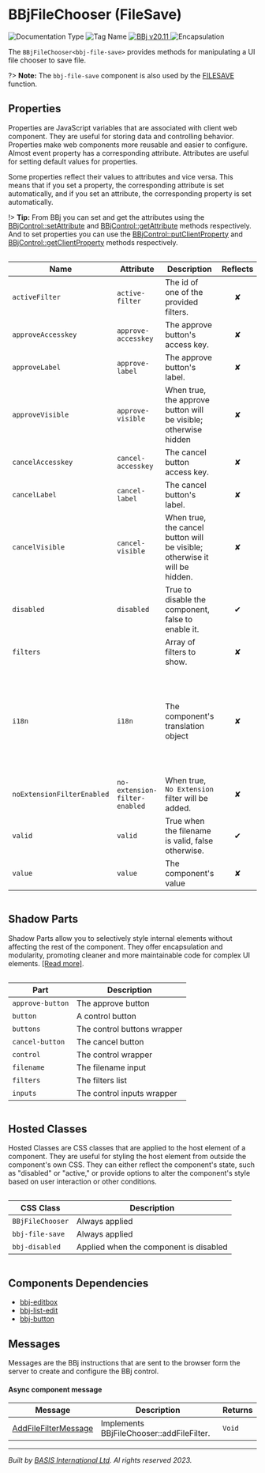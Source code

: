 # BBjFileChooser (FileSave)
![Documentation Type](https://img.shields.io/badge/Documentation-dwc-%23006aff) ![Tag Name](https://img.shields.io/badge/Component-bbj--file--save-%23006aff) <a href="https://documentation.basis.cloud/BASISHelp/WebHelp/bbjobjects/Window/bbjfilechooser/bbjfilechooser.htm" title="The BBj Control Name">
      <img src="https://img.shields.io/badge/Control-BBjFileChooser (FileSave) &#8599;-%23006aff" alt="BBj v20.11" />
    </a> ![Encapsulation](https://img.shields.io/badge/Encapsulation-shadow-%23006aff)

The `BBjFileChooser<bbj-file-save>` provides methods for manipulating a UI file chooser to save file.

?> **Note:** The `bbj-file-save` component is also used by the [FILESAVE](https://documentation.basis.cloud/BASISHelp/WebHelp/commands/filesave_function_create_a_file_save_dialog.htm) function.


## Properties 


Properties are JavaScript variables that are associated with client web component.
They are useful for storing data and controlling behavior. Properties make web components more reusable and easier to configure.
Almost event property has a corresponding attribute. Attributes are useful for setting default values for properties.

Some properties reflect their values to attributes and vice versa. This means that if you set a property, the corresponding attribute is set automatically, and if you set an attribute, the corresponding property is set automatically.

!> **Tip:** From BBj you can set and get the attributes using the [BBjControl::setAttribute](https://documentation.basis.cloud/BASISHelp/WebHelp/bbjobjects/SysGui/bbjcontrol/BBjControl_setAttribute.htm)
and [BBjControl::getAttribute](https://documentation.basis.cloud/BASISHelp/WebHelp/bbjobjects/SysGui/bbjcontrol/BBjControl_getAttribute.htm) methods respectively.
And to set properties you can use the [BBjControl::putClientProperty](https://documentation.basis.cloud/BASISHelp/WebHelp/bbjobjects/SysGui/bbjcontrol/BBjControl_putClientProperty.htm) and [BBjControl::getClientProperty](https://documentation.basis.cloud/BASISHelp/WebHelp/bbjobjects/SysGui/bbjcontrol/BBjControl_getClientProperty.htm) methods respectively.
<div style="overflow-x: auto;">

| Name                         | Attribute                       | Description                                                                | Reflects | Type                                                                                                                                                                                           | Default         |
| ---------------------------- | ------------------------------- | -------------------------------------------------------------------------- | :------: | ---------------------------------------------------------------------------------------------------------------------------------------------------------------------------------------------- | --------------- |
| ``activeFilter``             | ``active-filter``               | The id of one of the provided filters.                                     | &#x2718; | ``string``                                                                                                                                                                                     | ``''``          |
| ``approveAccesskey``         | ``approve-accesskey``           | The approve button's access key.                                           | &#x2718; | ``string``                                                                                                                                                                                     |                 |
| ``approveLabel``             | ``approve-label``               | The approve button's label.                                                | &#x2718; | ``string``                                                                                                                                                                                     |                 |
| ``approveVisible``           | ``approve-visible``             | When true, the approve button will be visible; otherwise hidden            | &#x2718; | ``boolean``                                                                                                                                                                                    | ``true``        |
| ``cancelAccesskey``          | ``cancel-accesskey``            | The cancel button access key.                                              | &#x2718; | ``string``                                                                                                                                                                                     |                 |
| ``cancelLabel``              | ``cancel-label``                | The cancel button's label.                                                 | &#x2718; | ``string``                                                                                                                                                                                     |                 |
| ``cancelVisible``            | ``cancel-visible``              | When true, the cancel button will be visible; otherwise it will be hidden. | &#x2718; | ``boolean``                                                                                                                                                                                    | ``true``        |
| ``disabled``                 | ``disabled``                    | True to disable the component, false to enable it.                         | &#x2714; | ``boolean``                                                                                                                                                                                    | ``false``       |
| ``filters``                  |                                 | Array of filters to show.                                                  | &#x2718; | ``BbjUploadFilter[]``                                                                                                                                                                          |                 |
| ``i18n``                     | ``i18n``                        | The component's translation object                                         | &#x2718; | ``string \| { approve?: string; cancel?: string; noExtension?: string; filename?: string; saveAs?: string; invalidFilename?: string; filenameRequired?: string; invalidExtension?: string; }`` | ``defaultI18n`` |
| ``noExtensionFilterEnabled`` | ``no-extension-filter-enabled`` | When true, ``No Extension`` filter will be added.                          | &#x2718; | ``boolean``                                                                                                                                                                                    | ``true``        |
| ``valid``                    | ``valid``                       | True when the filename is valid, false otherwise.                          | &#x2714; | ``boolean``                                                                                                                                                                                    | ``true``        |
| ``value``                    | ``value``                       | The component's value                                                      | &#x2718; | ``string``                                                                                                                                                                                     |                 |


</div>

## Shadow Parts


Shadow Parts allow you to selectively style internal elements without affecting the rest of the component.
They offer encapsulation and modularity, promoting cleaner and more maintainable code for complex UI elements. [[Read more]](theme-engine/css-shadow-parts).
<div style="overflow-x: auto;">

| Part               | Description                 |
| ------------------ | --------------------------- |
| ``approve-button`` | The approve button          |
| ``button``         | A control button            |
| ``buttons``        | The control buttons wrapper |
| ``cancel-button``  | The cancel button           |
| ``control``        | The control wrapper         |
| ``filename``       | The filename input          |
| ``filters``        | The filters list            |
| ``inputs``         | The control inputs wrapper  |


</div>

## Hosted Classes


Hosted Classes are CSS classes that are applied to the host element of a component. They are useful for styling the host element from outside the component's own CSS.
They can either reflect the component's state, such as "disabled" or "active," or provide options to alter the component's style based on user interaction or other conditions.
<div style="overflow-x: auto;">

| CSS Class          | Description                            |
| ------------------ | -------------------------------------- |
| ``BBjFileChooser`` | Always applied                         |
| ``bbj-file-save``  | Always applied                         |
| ``bbj-disabled``   | Applied when the component is disabled |


</div>

## Components Dependencies

- [bbj-editbox](web-components/bbj-editbox.md)
- [bbj-list-edit](web-components/bbj-list-edit.md)
- [bbj-button](web-components/bbj-button.md)


## Messages

Messages are the BBj instructions that are sent to the browser form the server to create and configure the BBj control.<!-- tabs:start -->

#### **Async component message**

| Message                                                      | Description                               | Returns  |
| ------------------------------------------------------------ | ----------------------------------------- | -------- |
| [AddFileFilterMessage](dwc/messages/AddFileFilterMessage.md) | Implements BBjFileChooser::addFileFilter. | ``Void`` |


<!-- tabs:end -->



----------------------------------------------
*Built by [BASIS International Ltd](https://www.basis.cloud/). Al rights reserved 2023.*
